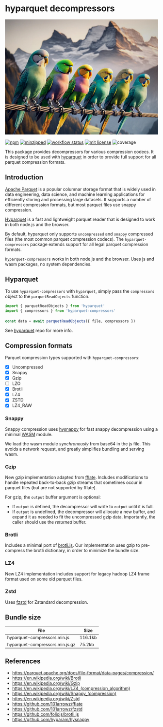 # hyparquet decompressors

![hyparquet parakeets](hyparquet-compressors.jpg)

[![npm](https://img.shields.io/npm/v/hyparquet-compressors)](https://www.npmjs.com/package/hyparquet-compressors)
[![minzipped](https://img.shields.io/bundlephobia/minzip/hyparquet-compressors)](https://www.npmjs.com/package/hyparquet-compressors)
[![workflow status](https://github.com/hyparam/hyparquet-compressors/actions/workflows/ci.yml/badge.svg)](https://github.com/hyparam/hyparquet-compressors/actions)
[![mit license](https://img.shields.io/badge/License-MIT-orange.svg)](https://opensource.org/licenses/MIT)
![coverage](https://img.shields.io/badge/Coverage-86-darkred)

This package provides decompressors for various compression codecs.
It is designed to be used with [hyparquet](https://github.com/hyparam/hyparquet) in order to provide full support for all parquet compression formats.

## Introduction

[Apache Parquet](https://parquet.apache.org) is a popular columnar storage format that is widely used in data engineering, data science, and machine learning applications for efficiently storing and processing large datasets. It supports a number of different compression formats, but most parquet files use snappy compression.

[Hyparquet](https://github.com/hyparam/hyparquet) is a fast and lightweight parquet reader that is designed to work in both node.js and the browser.

By default, hyparquet only supports `uncompressed` and `snappy` compressed files (the most common parquet compression codecs). The `hyparquet-compressors` package extends support for all legal parquet compression formats.

`hyparquet-compressors` works in both node.js and the browser. Uses js and wasm packages, no system dependencies.

## Hyparquet

To use `hyparquet-compressors` with `hyparquet`, simply pass the `compressors` object to the `parquetReadObjects` function.

```js
import { parquetReadObjects } from 'hyparquet'
import { compressors } from 'hyparquet-compressors'

const data = await parquetReadObjects({ file, compressors })
```

See [hyparquet](https://github.com/hyparam/hyparquet) repo for more info.

## Compression formats

Parquet compression types supported with `hyparquet-compressors`:
 - [X] Uncompressed
 - [X] Snappy
 - [x] Gzip
 - [ ] LZO
 - [X] Brotli
 - [X] LZ4
 - [X] ZSTD
 - [X] LZ4_RAW

### Snappy

Snappy compression uses [hysnappy](https://github.com/hyparam/hysnappy) for fast snappy decompression using a minimal [WASM](https://en.wikipedia.org/wiki/WebAssembly) module.

We load the wasm module _synchronously_ from base64 in the js file. This avoids a network request, and greatly simplifies bundling and serving wasm.

### Gzip

New gzip implementation adapted from [fflate](https://github.com/101arrowz/fflate).
Includes modifications to handle repeated back-to-back gzip streams that sometimes occur in parquet files (but are not supported by fflate).

For gzip, the `output` buffer argument is optional:
 - If `output` is defined, the decompressor will write to `output` until it is full.
 - If `output` is undefined, the decompressor will allocate a new buffer, and expand it as needed to fit the uncompressed gzip data. Importantly, the caller should use the _returned_ buffer.

### Brotli

Includes a minimal port of [brotli.js](https://github.com/foliojs/brotli.js).
Our implementation uses gzip to pre-compress the brotli dictionary, in order to  minimize the bundle size.

### LZ4

New LZ4 implementation includes support for legacy hadoop LZ4 frame format used on some old parquet files.

### Zstd

Uses [fzstd](https://github.com/101arrowz/fzstd) for Zstandard decompression.

## Bundle size

| File | Size |
| --- | --- |
| hyparquet-compressors.min.js | 116.1kb |
| hyparquet-compressors.min.js.gz | 75.2kb |

## References

 - https://parquet.apache.org/docs/file-format/data-pages/compression/
 - https://en.wikipedia.org/wiki/Brotli
 - https://en.wikipedia.org/wiki/Gzip
 - https://en.wikipedia.org/wiki/LZ4_(compression_algorithm)
 - https://en.wikipedia.org/wiki/Snappy_(compression)
 - https://en.wikipedia.org/wiki/Zstd
 - https://github.com/101arrowz/fflate
 - https://github.com/101arrowz/fzstd
 - https://github.com/foliojs/brotli.js
 - https://github.com/hyparam/hysnappy
